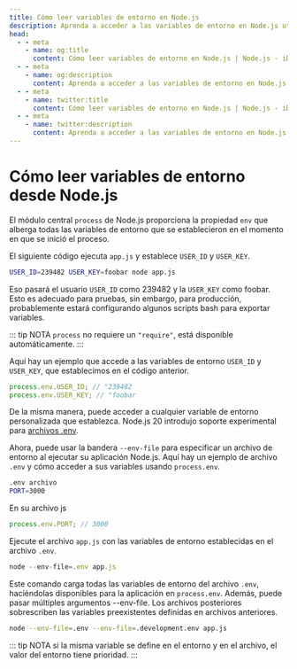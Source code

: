 ```yaml
---
title: Cómo leer variables de entorno en Node.js
description: Aprenda a acceder a las variables de entorno en Node.js utilizando la propiedad process.env y archivos .env.
head:
  - - meta
    - name: og:title
      content: Cómo leer variables de entorno en Node.js | Node.js - iDoc.dev
  - - meta
    - name: og:description
      content: Aprenda a acceder a las variables de entorno en Node.js utilizando la propiedad process.env y archivos .env.
  - - meta
    - name: twitter:title
      content: Cómo leer variables de entorno en Node.js | Node.js - iDoc.dev
  - - meta
    - name: twitter:description
      content: Aprenda a acceder a las variables de entorno en Node.js utilizando la propiedad process.env y archivos .env.
---
```



# Cómo leer variables de entorno desde Node.js

El módulo central `process` de Node.js proporciona la propiedad `env` que alberga todas las variables de entorno que se establecieron en el momento en que se inició el proceso.

El siguiente código ejecuta `app.js` y establece `USER_ID` y `USER_KEY`.

```bash
USER_ID=239482 USER_KEY=foobar node app.js
```

Eso pasará el usuario `USER_ID` como 239482 y la `USER_KEY` como foobar. Esto es adecuado para pruebas, sin embargo, para producción, probablemente estará configurando algunos scripts bash para exportar variables.

::: tip NOTA
`process` no requiere un `"require"`, está disponible automáticamente.
:::

Aquí hay un ejemplo que accede a las variables de entorno `USER_ID` y `USER_KEY`, que establecimos en el código anterior.

```javascript
process.env.USER_ID; // "239482
process.env.USER_KEY; // "foobar
```

De la misma manera, puede acceder a cualquier variable de entorno personalizada que establezca. Node.js 20 introdujo soporte experimental para [archivos .env](/es/nodejs/api/cli#env-file-config).

Ahora, puede usar la bandera `--env-file` para especificar un archivo de entorno al ejecutar su aplicación Node.js. Aquí hay un ejemplo de archivo `.env` y cómo acceder a sus variables usando `process.env`.

```bash
.env archivo
PORT=3000
```

En su archivo js

```javascript
process.env.PORT; // 3000
```

Ejecute el archivo `app.js` con las variables de entorno establecidas en el archivo `.env`.

```js
node --env-file=.env app.js
```

Este comando carga todas las variables de entorno del archivo `.env`, haciéndolas disponibles para la aplicación en `process.env`. Además, puede pasar múltiples argumentos --env-file. Los archivos posteriores sobrescriben las variables preexistentes definidas en archivos anteriores.

```bash
node --env-file=.env --env-file=.development.env app.js
```
::: tip NOTA
si la misma variable se define en el entorno y en el archivo, el valor del entorno tiene prioridad.
:::

